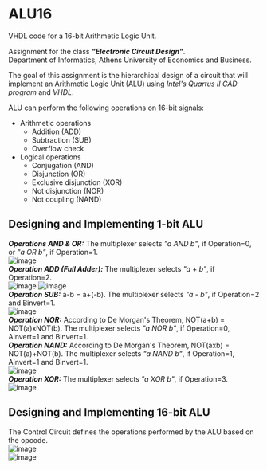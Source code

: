 # ALU16
VHDL code for a 16-bit Arithmetic Logic Unit.

Assignment for the class ***"Electronic Circuit Design"***.  
Department of Informatics, Athens University of Economics and Business.

The goal of this assignment is the hierarchical design of a circuit that will implement an Arithmetic Logic Unit (ALU) using *Intel's Quartus II CAD program* and *VHDL*.

ALU can perform the following operations on 16-bit signals:
- Arithmetic operations
  - Addition (ADD)
  - Subtraction (SUB)
  - Overflow check
- Logical operations
  - Conjugation (AND)
  - Disjunction (OR)
  - Exclusive disjunction (XOR)
  - Not disjunction (NOR)
  - Not coupling (NAND)

## Designing and Implementing 1-bit ALU  
***Operations AND & OR:*** The multiplexer selects *"a AND b"*, if Operation=0,   or *"a OR b"*, if Operation=1.   
![image](https://user-images.githubusercontent.com/103905458/193484936-bb3425ec-1c58-4942-8470-fa9e5bcf47a2.png)  
***Operation ADD (Full Adder):*** The multiplexer selects *"a + b"*, if Operation=2.  
![image](https://user-images.githubusercontent.com/103905458/193485481-a6baa088-2885-46b2-9340-ced82e2a639e.png) ![image](https://user-images.githubusercontent.com/103905458/193485526-fe8250ca-b024-42df-bb6d-efe6114bc554.png)   
***Operation SUB:*** a-b = a+(-b). The multiplexer selects *"a - b"*, if Operation=2 and Binvert=1.   
![image](https://user-images.githubusercontent.com/103905458/193485705-130da11f-6948-413d-8be6-db83c9a8d01e.png)   
***Operation NOR:*** According to De Morgan's Theorem, NOT(a+b) = NOT(a)xNOT(b). The multiplexer selects *"a NOR b"*, if Operation=0, Ainvert=1 and Binvert=1.  
***Operation NAND:*** According to De Morgan's Theorem, NOT(axb) = NOT(a)+NOT(b). The multiplexer selects *"a NAND b"*, if Operation=1, Ainvert=1 and Binvert=1.  
![image](https://user-images.githubusercontent.com/103905458/193486073-153418fd-ac7d-4c71-a823-48f3cee685fe.png)  
***Operation XOR:*** The multiplexer selects *"a XOR b"*, if Operation=3.  
![image](https://user-images.githubusercontent.com/103905458/193486254-56411ad7-1703-46b4-bea0-75aab7417661.png)

## Designing and Implementing 16-bit ALU  
The Control Circuit defines the operations performed by the ALU based on the opcode.  
![image](https://user-images.githubusercontent.com/103905458/193486491-44151e8b-0f2f-44f1-9ff4-a70f1f6097a4.png)  
![image](https://user-images.githubusercontent.com/103905458/193486357-2d6bfd62-307a-43f0-a966-a388a7bc3e28.png)
